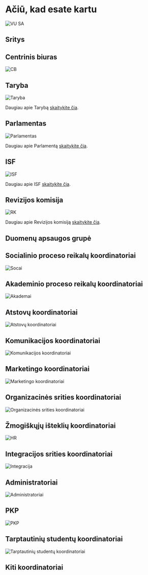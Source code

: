 # Ačiū, kad esate kartu

<script setup lang="ts">
import { teamPhotos, biuras, socai, akademai, atstovai, kom, org, mark, hr, integration, admin, pkp, intl, other, dag } from 'data/bendruomene'
import TeamAvatarLayout from 'components/TeamAvatarLayout.vue'
import PhotoGrid from 'components/PhotoGrid.vue'
</script>

![VU SA](public/img/bendros-nuotraukos/VU-SA.jpg)

## Sritys

<PhotoGrid :photos="teamPhotos" />

## Centrinis biuras

![CB](public/img/bendros-nuotraukos/Biuras2.jpg)

<TeamAvatarLayout :members="biuras" />

## Taryba

![Taryba](public/img/bendros-nuotraukos/Taryba.jpg)

Daugiau apie Tarybą [skaitykite čia](/vu-sa/taryba.md).

## Parlamentas

![Parlamentas](public/img/bendros-nuotraukos/Parlamentas.jpg)

Daugiau apie Parlamentą [skaitykite čia](/vu-sa/parlamentas.md).

## ISF

![ISF](public/img/bendros-nuotraukos/ISF.jpg)

Daugiau apie ISF [skaitykite čia](/stipri-organizacija/isf.md).

## Revizijos komisija

![RK](public/img/bendros-nuotraukos/Revizija.jpg)

Daugiau apie Revizijos komisiją [skaitykite čia](/vu-sa/revizijos-komisija.md).

## Duomenų apsaugos grupė

<TeamAvatarLayout :members="dag" />

## Socialinio proceso reikalų koordinatoriai

![Socai](public/img/bendros-nuotraukos/socai.jpg)

<TeamAvatarLayout :members="socai" />

## Akademinio proceso reikalų koordinatoriai

![Akademai](public/img/bendros-nuotraukos/akademai.jpg)

<TeamAvatarLayout :members="akademai" />

## Atstovų koordinatoriai

![Atstovų koordinatoriai](public/img/bendros-nuotraukos/Atstovai.jpg)

<TeamAvatarLayout :members="atstovai" />

## Komunikacijos koordinatoriai

![Komunikacijos koordinatoriai](public/img/bendros-nuotraukos/Komunikacija.jpg)

<TeamAvatarLayout :members="kom" />

## Marketingo koordinatoriai

![Marketingo koordinatoriai](public/img/bendros-nuotraukos/Marketingas-2.jpg)

<TeamAvatarLayout :members="mark" />

## Organizacinės srities koordinatoriai

![Organizacinės srities koordinatoriai](public/img/bendros-nuotraukos/Orgai.jpg)

<TeamAvatarLayout :members="org" />

## Žmogiškųjų išteklių koordinatoriai

![HR](public/img/bendros-nuotraukos/HR.jpg)

<TeamAvatarLayout :members="hr" />

## Integracijos srities koordinatoriai

![Integracija](public/img/bendros-nuotraukos/Integracija.jpg)

<TeamAvatarLayout :members="integration" />

## Administratoriai

![Administratoriai](public/img/bendros-nuotraukos/Administratoriai-2.jpg)

<TeamAvatarLayout :members="admin" />

## PKP

![PKP](public/img/bendros-nuotraukos/PKP2.jpg)

<TeamAvatarLayout :members="pkp" />

## Tarptautinių studentų koordinatoriai

![Tarptautinių studentų koordinatoriai](public/img/bendros-nuotraukos/tarptautiniu.jpg)

<TeamAvatarLayout :members="intl" />

## Kiti koordinatoriai

<TeamAvatarLayout :members="other" />
